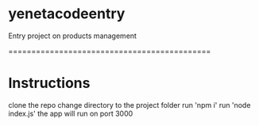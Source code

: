 # yenetacodeentry
Entry project on products management

============================================

Instructions
============
clone the repo
change directory to the project folder
run 'npm i'
run 'node index.js'
the app will run on port 3000

